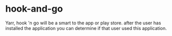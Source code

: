 # hook-and-go
Yarr, hook 'n go will be a smart to the app or play store. 
after the user has installed the application you can determine if that user used this application.

